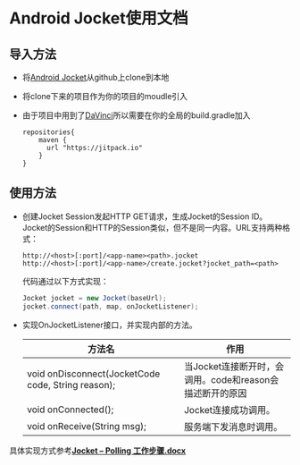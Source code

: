 # Android Jocket使用文档


## 导入方法

- 将[Android Jocket](https://github.com/ninty90/AndroidJocket)从github上clone到本地

- 将clone下来的项目作为你的项目的moudle引入

- 由于项目中用到了[DaVinci](https://github.com/ninty90/DaVinci)所以需要在你的全局的build.gradle加入

  ```
  repositories{
      maven { 
      	url "https://jitpack.io" 
      }
  }
  ```

## 使用方法

- 创建Jocket Session发起HTTP GET请求，生成Jocket的Session ID。Jocket的Session和HTTP的Session类似，但不是同一内容。URL支持两种格式：

  ```
  http://<host>[:port]/<app-name><path>.jocket
  http://<host>[:port]/<app-name>/create.jocket?jocket_path=<path>
  ```

  代码通过以下方式实现：

  ```java
  Jocket jocket = new Jocket(baseUrl);
  jocket.connect(path, map, onJocketListener);
  ```

- 实现OnJocketListener接口，并实现内部的方法。

  | 方法名                                      | 作用                                   |
  | ---------------------------------------- | ------------------------------------ |
  | void onDisconnect(JocketCode code, String reason); | 当Jocket连接断开时，会调用。code和reason会描述断开的原因 |
  | void onConnected();                      | Jocket连接成功调用。                        |
  | void onReceive(String msg);              | 服务端下发消息时调用。                          |

具体实现方式参考[**Jocket – Polling 工作步骤.docx**](https://github.com/ninty90/AndroidJocket/blob/master/Jocket%20%E2%80%93%20Polling%20%E5%B7%A5%E4%BD%9C%E6%AD%A5%E9%AA%A4.docx)